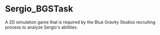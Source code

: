 # Sergio_BGSTask
A 2D simulation game that is required by the Blue Gravity Studios recruiting process to analyze Sergio's abilities.

